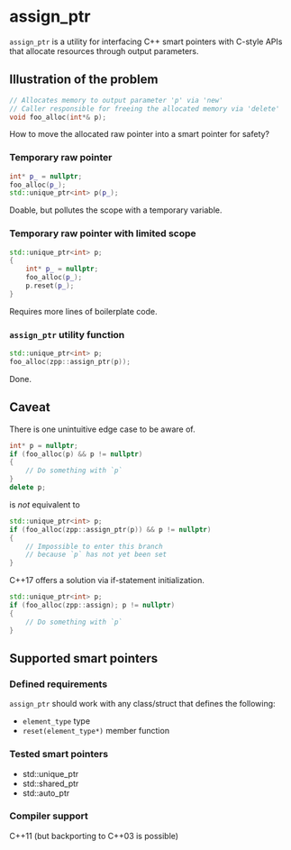 # assign_ptr

`assign_ptr` is a utility for interfacing C++ smart pointers with C-style APIs that allocate resources through output parameters.

## Illustration of the problem

```c++
// Allocates memory to output parameter 'p' via 'new'
// Caller responsible for freeing the allocated memory via 'delete'
void foo_alloc(int*& p);
```

How to move the allocated raw pointer into a smart pointer for safety?

### Temporary raw pointer

```c++
int* p_ = nullptr;
foo_alloc(p_);
std::unique_ptr<int> p(p_);
```

Doable, but pollutes the scope with a temporary variable.

### Temporary raw pointer with limited scope

```c++
std::unique_ptr<int> p;
{
    int* p_ = nullptr;
    foo_alloc(p_);
    p.reset(p_);
}
```

Requires more lines of boilerplate code.

### `assign_ptr` utility function

```c++
std::unique_ptr<int> p;
foo_alloc(zpp::assign_ptr(p));
```

Done.

## Caveat

There is one unintuitive edge case to be aware of.

```c++
int* p = nullptr;
if (foo_alloc(p) && p != nullptr)
{
    // Do something with `p`
}
delete p;
```

is _not_ equivalent to

```c++
std::unique_ptr<int> p;
if (foo_alloc(zpp::assign_ptr(p)) && p != nullptr)
{
    // Impossible to enter this branch
    // because `p` has not yet been set
}
```

C++17 offers a solution via if-statement initialization.

```c++
std::unique_ptr<int> p;
if (foo_alloc(zpp::assign); p != nullptr)
{
    // Do something with `p`
}
```

## Supported smart pointers

### Defined requirements

`assign_ptr` should work with any class/struct that defines the following:

* `element_type` type
* `reset(element_type*)` member function

### Tested smart pointers

* std::unique_ptr
* std::shared_ptr
* std::auto_ptr

### Compiler support

C++11 (but backporting to C++03 is possible)
